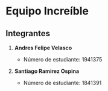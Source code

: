 # Equipo Increíble

## Integrantes

1. **Andres Felipe Velasco**
   - Número de estudiante: 1941375

2. **Santiago Ramirez Ospina**
   - Número de estudiante: 1841391